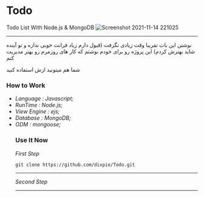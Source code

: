# Todo
Todo List With Node.js &amp; MongoDB
![Screenshot 2021-11-14 221025](https://user-images.githubusercontent.com/77354554/141694169-31bd78cc-8abc-42d6-ad14-ed3addb80c02.png)
<hr>
نوشتن این بات تقریبا وقت زیادی نگرفت (قبول دارم زیاد فرانت خوبی نداره و تو آینده شاید بهترش کردم)
این پروژه رو برای خودم نوشتم که کار های روزمرم رو بهتر مدیریت کنم

شما هم میتونید ازش استفاده کنید

<h3>
How to Work
</h3>
<em>
  <ul>
    <li>Language : Javascript;</li>

<li>RunTime : Node.js;</li>

<li>View Engine : ejs; </li>

<li> Database : MongoDB; </li>

<li> ODM : mongoose; </li>
  
</em>

<h3>
Use It Now
</h3>
<em>
First Step
</em>

```
git clone https://github.com/dixpie/Todo.git
```

<hr>
<em>
Second Step
</em>


<hr>
